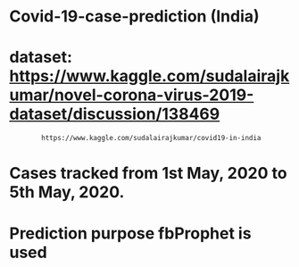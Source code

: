 # Covid-19-case-prediction (India)
# dataset: https://www.kaggle.com/sudalairajkumar/novel-corona-virus-2019-dataset/discussion/138469
            https://www.kaggle.com/sudalairajkumar/covid19-in-india
# Cases tracked from 1st May, 2020 to 5th May, 2020.
# Prediction purpose fbProphet is used
